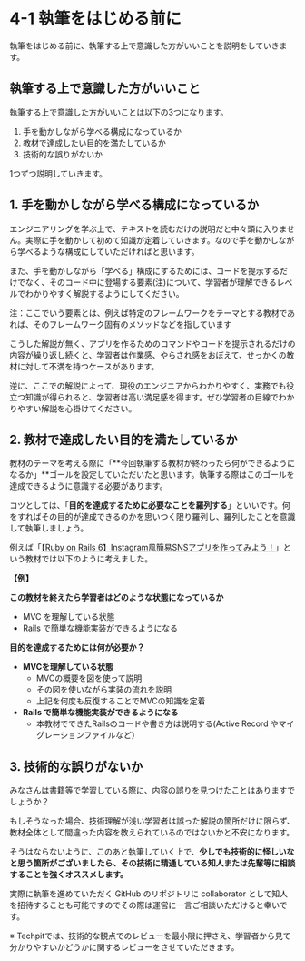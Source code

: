 # 4-1 執筆をはじめる前に

執筆をはじめる前に、執筆する上で意識した方がいいことを説明をしていきます。

## 執筆する上で意識した方がいいこと

執筆する上で意識した方がいいことは以下の3つになります。

1. 手を動かしながら学べる構成になっているか
2. 教材で達成したい目的を満たしているか
3. 技術的な誤りがないか

1つずつ説明していきます。

## 1. 手を動かしながら学べる構成になっているか

エンジニアリングを学ぶ上で、テキストを読むだけの説明だと中々頭に入りません。実際に手を動かして初めて知識が定着していきます。なので手を動かしながら学べるような構成にしていただければと思います。

また、手を動かしながら「学べる」構成にするためには、コードを提示するだけでなく、そのコード中に登場する要素\(注\)について、学習者が理解できるレベルでわかりやすく解説するようにしてください。

注：ここでいう要素とは、例えば特定のフレームワークをテーマとする教材であれば、そのフレームワーク固有のメソッドなどを指しています

こうした解説が無く、アプリを作るためのコマンドやコードを提示されるだけの内容が繰り返し続くと、学習者は作業感、やらされ感をおぼえて、せっかくの教材に対して不満を持つケースがあります。

逆に、ここでの解説によって、現役のエンジニアからわかりやすく、実務でも役立つ知識が得られると、学習者は高い満足感を得ます。ぜひ学習者の目線でわかりやすい解説を心掛けてください。

## 2. 教材で達成したい目的を満たしているか

教材のテーマを考える際に「**今回執筆する教材が終わったら何ができるようになるか」**ゴールを設定していただいたと思います。執筆する際はこのゴールを達成できるように意識する必要があります。

コツとしては、「**目的を達成するために必要なことを羅列する**」といいです。何をすればその目的が達成できるのかを思いつく限り羅列し、羅列したことを意識して執筆しましょう。

例えば「[【Ruby on Rails 6】Instagram風簡易SNSアプリを作ってみよう！](https://www.techpit.jp/courses/2)」という教材では以下のように考えました。

**【例】**

**この教材を終えたら学習者はどのような状態になっているか**

* MVC を理解している状態
* Rails で簡単な機能実装ができるようになる

**目的を達成するためには何が必要か？**

* **MVCを理解している状態**
  * MVCの概要を図を使って説明
  * その図を使いながら実装の流れを説明
  * 上記を何度も反復することでMVCの知識を定着
* **Rails で簡単な機能実装ができるようになる**
  * 本教材でできたRailsのコードや書き方は説明する\(Active Record やマイグレーションファイルなど）

## 3. 技術的な誤りがないか

みなさんは書籍等で学習している際に、内容の誤りを見つけたことはありますでしょうか？

もしそうなった場合、技術理解が浅い学習者は誤った解説の箇所だけに限らず、教材全体として間違った内容を教えられているのではないかと不安になります。

そうはならないように、このあと執筆していく上で、**少しでも技術的に怪しいなと思う箇所がございましたら、その技術に精通している知人または先輩等に相談することを強くオススメします。**

実際に執筆を進めていただく GitHub のリポジトリに collaborator として知人を招待することも可能ですのでその際は運営に一言ご相談いただけると幸いです。

※ Techpitでは、技術的な観点でのレビューを最小限に押さえ、学習者から見て分かりやすいかどうかに関するレビューをさせていただきます。

